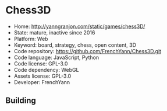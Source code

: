 # Chess3D

- Home: http://yanngranjon.com/static/games/chess3D/
- State: mature, inactive since 2016
- Platform: Web
- Keyword: board, strategy, chess, open content, 3D
- Code repository: https://github.com/FrenchYann/Chess3D.git
- Code language: JavaScript, Python
- Code license: GPL-3.0
- Code dependency: WebGL
- Assets license: GPL-3.0
- Developer: FrenchYann

## Building
